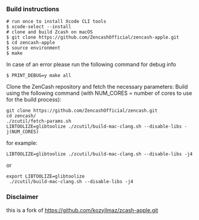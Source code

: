

### Build instructions
```shell
# run once to install Xcode CLI tools
$ xcode-select --install
# clone and build Zcash on macOS
$ git clone https://github.com/ZencashOfficial/zencash-apple.git
$ cd zencash-apple
$ source environment
$ make
```

In case of an error please run the following command for debug info
```shell
$ PRINT_DEBUG=y make all
```
Clone the ZenCash repository and fetch the necessary parameters:
Build using the following command (with NUM_CORES = number of cores to use for the build process):

```shell
git clone https://github.com/ZencashOfficial/zencash.git
cd zencash/
./zcutil/fetch-params.sh
LIBTOOLIZE=glibtoolize ./zcutil/build-mac-clang.sh --disable-libs -j(NUM_CORES)
```

for example:

```shell
LIBTOOLIZE=glibtoolize ./zcutil/build-mac-clang.sh --disable-libs -j4
```
or
```shell
export LIBTOOLIZE=glibtoolize
 ./zcutil/build-mac-clang.sh --disable-libs -j4
 ```

### Disclaimer
this is a fork of https://github.com/kozyilmaz/zcash-apple.git

